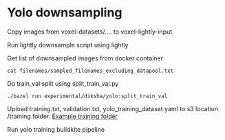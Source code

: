 # Yolo downsampling

Copy images from voxel-datasets/.... to voxel-lightly-input.

Run lightly downsample script using lightly

Get list of downsampled images from docker container

```shell
cat filenames/sampled_filenames_excluding_datapool.txt
```

Do train_val split using split_train_val.py

```shell
./bazel run experimental/diksha/yolo:split_train_val
```

Upload training.txt, validation.txt, yolo_training_dataset.yaml to s3 location /training folder.
[Example training folder](https://s3.console.aws.amazon.com/s3/buckets/voxel-users?region=us-west-2&prefix=diksha/yolo/training/)

Run yolo training buildkite pipeline
